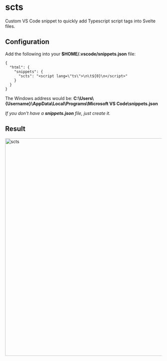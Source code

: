 # scts

Custom VS Code snippet to quickly add Typescript script tags into Svelte files.

## Configuration

Add the following into your **$HOME/.vscode/snippets.json** file:

```
{
  "html": {
    "snippets": {
      "scts": "<script lang=\"ts\">\n\t${0}\n</script>"
    }
  }
}
```
The Windows address would be: **C:\Users\\{Username}\AppData\Local\Programs\Microsoft VS Code\snippets.json**

_If you don't have a **snippets.json** file, just create it._

## Result

<img src="https://i.ibb.co/FWkKbwp/scts.gif" alt="scts" width="700">
